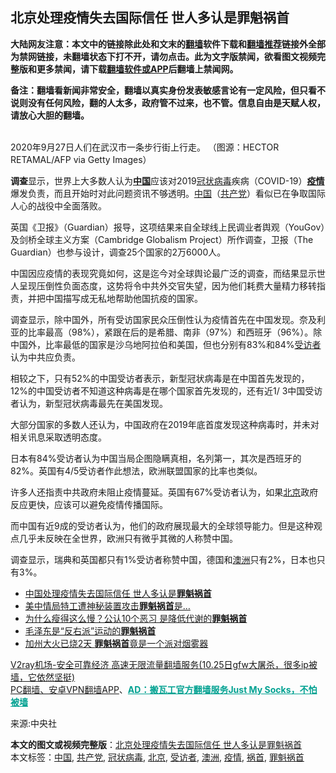  <h2>北京处理疫情失去国际信任 世人多认是罪魁祸首</h2> <p class="notice"><b>大陆网友注意：本文中的链接除此处和文末的<a href="https://github.com/bannedbook/fanqiang" >翻墙</a>软件下载和<a href="https://github.com/killgcd/justmysocks/blob/master/README.md">翻墙推荐</a>链接外全部为禁网链接，未翻墙状态下打不开，请勿点击。此为文字版禁闻，欲看图文视频完整版和更多禁闻，请下载<a href="https://github.com/bannedbook/fanqiang">翻墙软件或APP</a>后翻墙上禁闻网。</p><p>备注：翻墙看新闻非常安全，翻墙以真实身份发表敏感言论有一定风险，但只看不说则没有任何风险，翻的人太多，政府管不过来，也不管。信息自由是天赋人权，请放心大胆的翻墙。</b></p>  <div class="entry"> <p><br /> 2020年9月27日人们在武汉市一条步行街上行走。 （图源：HECTOR RETAMAL/AFP via Getty Images） </p> <p> <strong>调查</strong>显示，世界上大多数人认为<strong><span class='wp_keywordlink_affiliate'><a href="https://www.bannedbook.org/" title="中国" target="_blank">中国</a></span></strong>应该对2019<a href="https://www.bannedbook.org/bnews/tag/%e5%86%a0%e7%8a%b6%e7%97%85%e6%af%92/" class="st_tag internal_tag" rel="tag" title="标签 冠状病毒 下的日志">冠状病毒</a>疾病（COVID-19）<strong><a href="https://www.bannedbook.org/bnews/tag/%E7%96%AB%E6%83%85/" class="st_tag internal_tag" rel="tag" title="标签 疫情 下的日志">疫情</a></strong>爆发负责，而且开始时对此问题资讯不够透明。<a href="https://www.bannedbook.org/bnews/tag/%E4%B8%AD%E5%9B%BD/" class="st_tag internal_tag" rel="tag" title="标签 中国 下的日志">中国</a>（<a href="https://www.bannedbook.org/bnews/tag/%e5%85%b1%e4%ba%a7%e5%85%9a/" class="st_tag internal_tag" rel="tag" title="标签 共产党 下的日志">共产党</a>）看似已在争取国际人心的战役中全面落败。 </p> <p>英国《卫报》（Guardian）报导，这项结果来自全球线上民调业者舆观（YouGov）及剑桥全球主义方案（Cambridge Globalism Project）所作调查，卫报（The Guardian）也参与设计，调查25个国家的2万6000人。 </p> <p>中国因应疫情的表现究竟如何，这是迄今对全球舆论最广泛的调查，而结果显示世人呈现压倒性负面态度，这势将令中共外交官失望，因为他们耗费大量精力移转指责，并把中国描写成无私地帮助他国抗疫的国家。 </p>  <p>调查显示，除中国外，所有受访国家民众压倒性认为疫情首先在中国发现。奈及利亚的比率最高（98%），紧跟在后的是希腊、南非（97%）和西班牙（96%）。除中国外，比率最低的国家是沙乌地阿拉伯和美国，但也分别有83%和84%<a href="https://www.bannedbook.org/bnews/tag/%E5%8F%97%E8%AE%BF%E8%80%85/" class="st_tag internal_tag" rel="tag" title="标签 受访者 下的日志">受访者</a>认为中共应负责。 </p> <p>相较之下，只有52%的中国受访者表示，新型冠状病毒是在中国首先发现的，12%的中国受访者不知道这种病毒是在哪个国家首先发现的，还有近1/ 3中国受访者认为，新型冠状病毒最先在美国发现。 </p> <p>大部分国家的多数人还认为，中国政府在2019年底首度发现这种病毒时，并未对相关讯息采取透明态度。 </p> <p>日本有84%受访者认为中国当局企图隐瞒真相，名列第一，其次是西班牙的82%。英国有4/5受访者作此想法，欧洲联盟国家的比率也类似。 </p>  <p>许多人还指责中共政府未阻止疫情蔓延。英国有67%受访者认为，如果<a href="https://www.bannedbook.org/bnews/tag/%e5%8c%97%e4%ba%ac/" class="st_tag internal_tag" rel="tag" title="标签 北京 下的日志">北京</a>政府反应更快，应该可以避免疫情传播国际。 </p> <p>而中国有近9成的受访者认为，他们的政府展现最大的全球领导能力。但是这种观点几乎未反映在全世界，欧洲只有微乎其微的人称赞中国。 </p> <p>调查显示，瑞典和英国都只有1%受访者称赞中国，德国和<a href="https://www.bannedbook.org/bnews/tag/%e6%be%b3%e6%b4%b2/" class="st_tag internal_tag" rel="tag" title="标签 澳洲 下的日志">澳洲</a>只有2%，日本也只有3%。 </p> <ul class='op-related-articles' title='相关阅读'> <li><a href='https://www.bannedbook.org/bnews/comments/20201028/1421861.html' target='_blank'>中国处理疫情失去国际信任 世人多认是<b>罪魁祸首</b></a></li> <li><a href='https://www.bannedbook.org/bnews/comments/20201022/1418202.html' target='_blank'>美中情局特工遭神秘装置攻击<b>罪魁祸首</b>是…</a></li> <li><a href='https://www.bannedbook.org/bnews/lifebaike/20201011/1411953.html' target='_blank'>为什么瘦得这么慢？公认10个恶习 是降低代谢的<b>罪魁祸首</b></a></li> <li><a href='https://www.bannedbook.org/bnews/lifebaike/20200922/1400858.html' target='_blank'>毛泽东是“反右派”运动的<b>罪魁祸首</b></a></li> <li><a href='https://www.bannedbook.org/bnews/comments/20200908/1392588.html' target='_blank'>加州大火已烧2天 <b>罪魁祸首</b>竟是一个派对烟雾器</a></li> </ul> <p class="texttj"> <a href="https://www.bannedbook.org/forum23/topic22702.html" target="_blank">V2ray机场-安全可靠经济 高速无限流量翻墙服务(10.25日gfw大屠杀，很多ip被墙，它依然坚挺)</a><br/> <a href="https://github.com/bannedbook/fanqiang/wiki/%E7%A6%81%E9%97%BB%E7%BD%91%E5%AE%89%E5%8D%93%E7%BF%BB%E5%A2%99%E6%96%B0%E9%97%BBAPP" target="_blank">PC翻墙、安卓VPN翻墙APP</a>、<span onclick="window.open('https://github.com/killgcd/justmysocks/blob/master/README.md')" style="font-weight:bold;color:#00A191;cursor:pointer;text-decoration:underline;outline:none">AD：搬瓦工官方翻墙服务Just My Socks，不怕被墙</span></p><p>来源:中央社</p> <a name='sharetosocial'></a>       <div><b>本文的图文或视频完整版</b>：<a href='https://www.bannedbook.org/bnews/comments/20201029/1421906.html'>北京处理疫情失去国际信任 世人多认是罪魁祸首</a></div>  </div><!--END ENTRY--> <div class="postfooter"> <div>本文标签：<a href="https://www.bannedbook.org/bnews/tag/%E4%B8%AD%E5%9B%BD/" rel="tag">中国</a>, <a href="https://www.bannedbook.org/bnews/tag/%e5%85%b1%e4%ba%a7%e5%85%9a/" rel="tag">共产党</a>, <a href="https://www.bannedbook.org/bnews/tag/%e5%86%a0%e7%8a%b6%e7%97%85%e6%af%92/" rel="tag">冠状病毒</a>, <a href="https://www.bannedbook.org/bnews/tag/%e5%8c%97%e4%ba%ac/" rel="tag">北京</a>, <a href="https://www.bannedbook.org/bnews/tag/%E5%8F%97%E8%AE%BF%E8%80%85/" rel="tag">受访者</a>, <a href="https://www.bannedbook.org/bnews/tag/%e6%be%b3%e6%b4%b2/" rel="tag">澳洲</a>, <a href="https://www.bannedbook.org/bnews/tag/%E7%96%AB%E6%83%85/" rel="tag">疫情</a>, <a href="https://www.bannedbook.org/bnews/tag/%E7%A5%B8%E9%A6%96/" rel="tag">祸首</a>, <a href="https://www.bannedbook.org/bnews/tag/%E7%BD%AA%E9%AD%81%E7%A5%B8%E9%A6%96/" rel="tag">罪魁祸首</a></div>  </div><!--END POSTFOOTER--> 